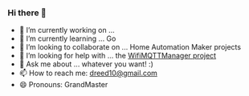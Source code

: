 ### Hi there 👋

- 🔭 I’m currently working on ... 
- 🌱 I’m currently learning ... Go
- 👯 I’m looking to collaborate on ... Home Automation Maker projects
- 🤔 I’m looking for help with ... the [WifiMQTTManager project](https://github.com/dreed47/WifiMQTTManager)
- 💬 Ask me about ... whatever you want! :)
- 📫 How to reach me: dreed10@gmail.com
- 😄 Pronouns: GrandMaster

<!--
**dreed47/dreed47** is a ✨ _special_ ✨ repository because its `README.md` (this file) appears on your GitHub profile.

Here are some ideas to get you started:

- 🔭 I’m currently working on ...
- 🌱 I’m currently learning ...
- 👯 I’m looking to collaborate on ...
- 🤔 I’m looking for help with ...
- 💬 Ask me about ...
- 📫 How to reach me: ...
- 😄 Pronouns: ...
- ⚡ Fun fact: ...
-->
